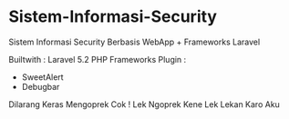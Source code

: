 # Sistem-Informasi-Security
Sistem Informasi Security Berbasis WebApp + Frameworks Laravel

Builtwith : Laravel 5.2 PHP Frameworks
Plugin :

- SweetAlert
- Debugbar

Dilarang Keras Mengoprek Cok ! Lek Ngoprek Kene Lek Lekan Karo Aku
